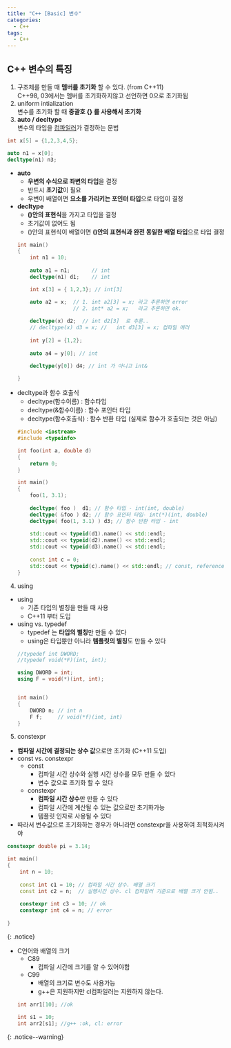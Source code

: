 ```yaml
---
title: "C++ [Basic] 변수"
categories:
  - C++
tags:
  - C++
---
```


## C++ 변수의 특징
1. 구조체를 만들 때 **멤버를 초기화** 할 수 있다. (from C++11)  
C++98, 03에서는 멤버를 초기화하지않고 선언하면 0으로 초기화됨  
2. uniform intialization  
변수를 초기화 할 때 **중괄호 {} 를 사용해서 초기화**  
3. **auto / decltype**  
변수의 타입을 <u>컴파일러</u>가 결정하는 문법  
```c++
int x[5] = {1,2,3,4,5};

auto n1 = x[0];
decltype(n1) n3;
```
* **auto**  
	* **우변의 수식으로 좌변의 타입**을 결정  
	* 반드시 **초기값**이 필요  
	* 우변이 배열이면 **요소를 가리키는 포인터 타입**으로 타입이 결정    
* **decltype**   
	* **()안의 표현식**을 가지고 타입을 결정  
	* 초기값이 없어도 됨  
	* ()안의 표현식이 배열이면 **()안의 표현식과 완전 동일한 배열 타입**으로 타입 결정  
  ```c++
  int main()
  {
      int n1 = 10;
      
      auto a1 = n1;       // int
      decltype(n1) d1;    // int  

      int x[3] = { 1,2,3}; // int[3]

      auto a2 = x;  // 1. int a2[3] = x; 라고 추론하면 error
                    // 2. int* a2 = x;   라고 추론하면 ok.
      
      decltype(x) d2;  // int d2[3]  로 추론..
      // decltype(x) d3 = x; //   int d3[3] = x; 컴파일 에러 
      
      int y[2] = {1,2};
      
      auto a4 = y[0]; // int
      
      decltype(y[0]) d4; // int 가 아니고 int&

  }
  ```  
* decltype과 함수 호출식  
	* decltype(함수이름) : 함수타입  
	* decltype(&함수이름) : 함수 포인터 타입  
	* decltype(함수호출식) : 함수 반환 타입 (실제로 함수가 호출되는 것은 아님)  
  ```c++
  #include <iostream>
  #include <typeinfo>

  int foo(int a, double d)
  {
      return 0;
  }

  int main()
  {
      foo(1, 3.1);
      
      decltype( foo )  d1; // 함수 타입 - int(int, double)
      decltype( &foo ) d2; // 함수 포인터 타입- int(*)(int, double)
      decltype( foo(1, 3.1) ) d3; // 함수 반환 타입 - int
      
      std::cout << typeid(d1).name() << std::endl;
      std::cout << typeid(d2).name() << std::endl;
      std::cout << typeid(d3).name() << std::endl;
      
      const int c = 0;
      std::cout << typeid(c).name() << std::endl; // const, reference는 출력 안됨      
  }
  ```  
4. using  
* using 
	* 기존 타입의 별칭을 만들 때 사용  
	* C++11 부터 도입
* using vs. typedef  
	* typedef 는 **타입의 별칭**만 만들 수 있다
	* using은 타입뿐만 아니라 **템플릿의 별칭**도 만들 수 있다  
  ```c++
  //typedef int DWORD;
  //typedef void(*F)(int, int);

  using DWORD = int;
  using F = void(*)(int, int);


  int main()
  {
      DWORD n; // int n
      F f;     // void(*f)(int, int)
  }
  ```  
5. constexpr  
* **컴파일 시간에 결정되는 상수 값**으로만 초기화 (C++11 도입)  
* const vs. constexpr  
	* const  
		* 컴파일 시간 상수와 실행 시간 상수를 모두 만들 수 있다  
		* 변수 값으로 초기화 할 수 있다
	* constexpr  
		* **컴파일 시간 상수**만 만들 수 있다  
		* 컴파일 시간에 계산될 수 있는 값으로만 초기화가능  
		* 템플릿 인자로 사용될 수 있다  
* 따라서 변수값으로 초기화하는 경우가 아니라면 constexpr을 사용하여 최적화시켜야  
```c++
constexpr double pi = 3.14;

int main()
{
    int n = 10;
    
    const int c1 = 10; // 컴파일 시간 상수. 배열 크기
    const int c2 = n;  // 실행시간 상수. cl 컴파일러 기준으로 배열 크기 안됨..
    
    constexpr int c3 = 10; // ok
    constexpr int c4 = n; // error
    
}
```
{: .notice}


* C언어와 배열의 크기  
	* C89
		* 컴파일 시간에 크기를 알 수 있어야함  
	* C99
		* 배열의 크기로 변수도 사용가능  
		* g++은 지원하지만 cl컴파일러는 지원하지 않는다.
	```c++
	int arr1[10]; //ok
	
	int s1 = 10;  
	int arr2[s1]; //g++ :ok, cl: error  
	```
{: .notice--warning}